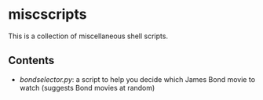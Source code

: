 # miscscripts
This is a collection of miscellaneous shell scripts.

## Contents

- *bondselector.py*: a script to help you decide which James Bond movie to watch (suggests Bond movies at random)
